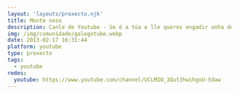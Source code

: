```yaml
---
layout: 'layouts/proxecto.njk'
title: Monte noso
description: Canle de Youtube - Se é a túa e lle queres engadir unha descripción e etiquetas, ponte en contacto con nós.
img: /img/comunidade/galegotube.webp
date: 2013-02-17 16:31:44
platform: youtube
type: proxecto
tags:
  - youtube
redes:
  youtube: https://www.youtube.com/channel/UCLMIO_3Qut3hwihgoU-Sdaw
---
```


